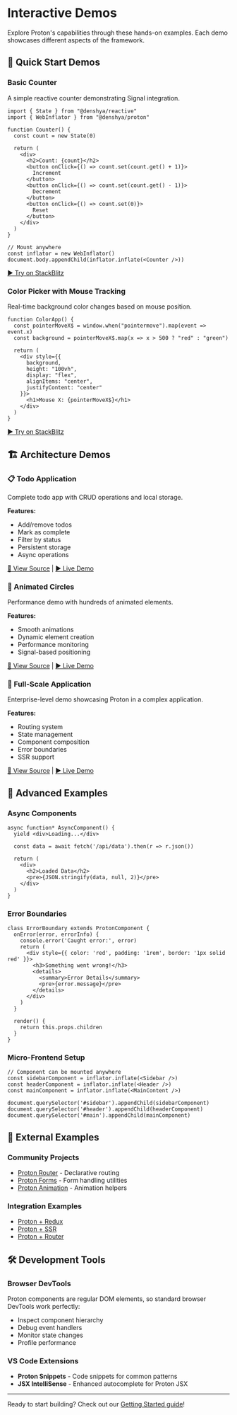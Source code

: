 # Interactive Demos

Explore Proton's capabilities through these hands-on examples. Each demo showcases different aspects of the framework.

## 🚀 Quick Start Demos

### Basic Counter
A simple reactive counter demonstrating Signal integration.

```tsx
import { State } from "@denshya/reactive"
import { WebInflator } from "@denshya/proton"

function Counter() {
  const count = new State(0)
  
  return (
    <div>
      <h2>Count: {count}</h2>
      <button onClick={() => count.set(count.get() + 1)}>
        Increment
      </button>
      <button onClick={() => count.set(count.get() - 1)}>
        Decrement
      </button>
      <button onClick={() => count.set(0)}>
        Reset
      </button>
    </div>
  )
}

// Mount anywhere
const inflator = new WebInflator()
document.body.appendChild(inflator.inflate(<Counter />))
```

[▶️ Try on StackBlitz](https://stackblitz.com/edit/vitejs-vite-uepaaxp1?file=src%2FApp.tsx)

### Color Picker with Mouse Tracking
Real-time background color changes based on mouse position.

```tsx
function ColorApp() {
  const pointerMoveX$ = window.when("pointermove").map(event => event.x)
  const background = pointerMoveX$.map(x => x > 500 ? "red" : "green")

  return (
    <div style={{ 
      background, 
      height: "100vh",
      display: "flex",
      alignItems: "center",
      justifyContent: "center"
    }}>
      <h1>Mouse X: {pointerMoveX$}</h1>
    </div>
  )
}
```

[▶️ Try on StackBlitz](https://stackblitz.com/edit/vitejs-vite-mousetrack)

## 🏗️ Architecture Demos

### 📋 Todo Application
Complete todo app with CRUD operations and local storage.

**Features:**
- Add/remove todos
- Mark as complete
- Filter by status
- Persistent storage
- Async operations

[🔗 View Source](https://github.com/denshya/proton/tree/main/demos/Todos) | [▶️ Live Demo](https://denshya.github.io/proton/demos/todos)

### 🎨 Animated Circles
Performance demo with hundreds of animated elements.

**Features:**
- Smooth animations
- Dynamic element creation
- Performance monitoring
- Signal-based positioning

[🔗 View Source](https://github.com/denshya/proton/tree/main/demos/circles) | [▶️ Live Demo](https://denshya.github.io/proton/demos/circles)

### 🏢 Full-Scale Application
Enterprise-level demo showcasing Proton in a complex application.

**Features:**
- Routing system
- State management
- Component composition
- Error boundaries
- SSR support

[🔗 View Source](https://github.com/denshya/proton/tree/main/demos/simple) | [▶️ Live Demo](https://denshya.github.io/proton/demos/simple)

## 🧪 Advanced Examples

### Async Components
```tsx
async function* AsyncComponent() {
  yield <div>Loading...</div>
  
  const data = await fetch('/api/data').then(r => r.json())
  
  return (
    <div>
      <h2>Loaded Data</h2>
      <pre>{JSON.stringify(data, null, 2)}</pre>
    </div>
  )
}
```

### Error Boundaries
```tsx
class ErrorBoundary extends ProtonComponent {
  onError(error, errorInfo) {
    console.error('Caught error:', error)
    return (
      <div style={{ color: 'red', padding: '1rem', border: '1px solid red' }}>
        <h3>Something went wrong!</h3>
        <details>
          <summary>Error Details</summary>
          <pre>{error.message}</pre>
        </details>
      </div>
    )
  }

  render() {
    return this.props.children
  }
}
```

### Micro-Frontend Setup
```tsx
// Component can be mounted anywhere
const sidebarComponent = inflator.inflate(<Sidebar />)
const headerComponent = inflator.inflate(<Header />)
const mainComponent = inflator.inflate(<MainContent />)

document.querySelector('#sidebar').appendChild(sidebarComponent)
document.querySelector('#header').appendChild(headerComponent)
document.querySelector('#main').appendChild(mainComponent)
```

## 🔗 External Examples

### Community Projects
- [Proton Router](https://github.com/community/proton-router) - Declarative routing
- [Proton Forms](https://github.com/community/proton-forms) - Form handling utilities
- [Proton Animation](https://github.com/community/proton-animation) - Animation helpers

### Integration Examples
- [Proton + Redux](./learn/how-to-use/redux.md)
- [Proton + SSR](./learn/how-to-use/ssr.md)
- [Proton + Router](./learn/how-to-use/router.md)

## 🛠️ Development Tools

### Browser DevTools
Proton components are regular DOM elements, so standard browser DevTools work perfectly:
- Inspect component hierarchy
- Debug event handlers
- Monitor state changes
- Profile performance

### VS Code Extensions
- **Proton Snippets** - Code snippets for common patterns
- **JSX IntelliSense** - Enhanced autocomplete for Proton JSX

---

Ready to start building? Check out our [Getting Started guide](../learn/learn.md)!
